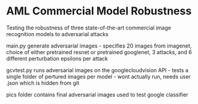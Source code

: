 # AML Commercial Model Robustness
 Testing the robustness of three state-of-the-art commercial image recognition models to adversarial attacks

 main.py generate adversarial images - specifies 20 images from imagenet, choice of either pretrained resnet or pretrained googlenet, 3 attacks, and 6 different perturbation epsilons per attack

 gcvtest.py runs adversarial images on the googlecloudvision API - tests a single folder of pertured images per model - wont actually run, needs user .json which is hidden from git
 
 pics folder contains final adversarial images used to test google classifier
